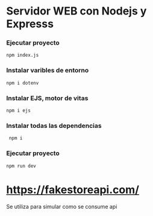 # Servidor WEB con Nodejs y Expresss

### Ejecutar proyecto
```npm index.js```

### Instalar varibles de entorno
``` npm i dotenv ```
### Instalar EJS, motor de vitas
``` npm i ejs ```
### Instalar todas las dependencias
``` shell
 npm i 
```

### Ejecutar proyecto
``` npm run dev ```

# https://fakestoreapi.com/
Se utiliza para simular como se consume api